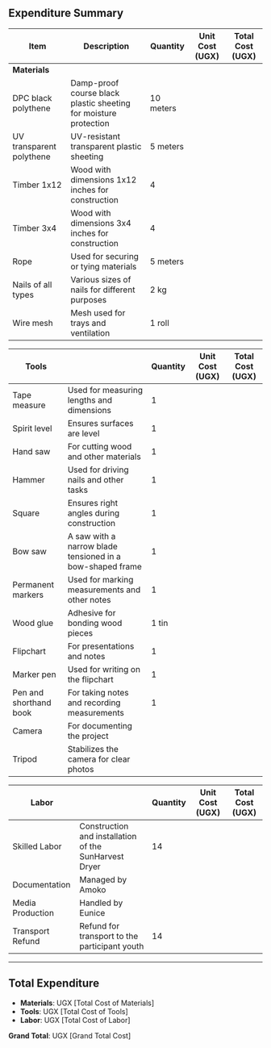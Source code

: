 ## **Expenditure Summary**

| Item                        | Description                                               | Quantity | Unit Cost (UGX) | Total Cost (UGX) |
|-----------------------------|-----------------------------------------------------------|----------|-----------------|-----------------|
| **Materials**               |                                                           |          |                 |                 |
| DPC black polythene         | Damp-proof course black plastic sheeting for moisture protection | 10 meters |  |  |
| UV transparent polythene    | UV-resistant transparent plastic sheeting                | 5 meters  |  |  |
| Timber 1x12                 | Wood with dimensions 1x12 inches for construction         | 4        |  |  |
| Timber 3x4                  | Wood with dimensions 3x4 inches for construction          | 4        |  |  |
| Rope                        | Used for securing or tying materials                      | 5 meters |  |  |
| Nails of all types          | Various sizes of nails for different purposes             | 2 kg     |  |  |
| Wire mesh                   | Mesh used for trays and ventilation                       | 1 roll   |  |  |

| **Tools**                   |                                                           | Quantity | Unit Cost (UGX) | Total Cost (UGX) |
|-----------------------------|-----------------------------------------------------------|----------|-----------------|-----------------|
| Tape measure                | Used for measuring lengths and dimensions                 | 1        |  |  |
| Spirit level                | Ensures surfaces are level                                | 1        |  |  |
| Hand saw                    | For cutting wood and other materials                      | 1        |  |  |
| Hammer                      | Used for driving nails and other tasks                    | 1        |  |  |
| Square                      | Ensures right angles during construction                  | 1        |  |  |
| Bow saw                     | A saw with a narrow blade tensioned in a bow-shaped frame | 1        |  |  |
| Permanent markers           | Used for marking measurements and other notes             | 1        |  |  |
| Wood glue                   | Adhesive for bonding wood pieces                          | 1 tin    |  |  |
| Flipchart                   | For presentations and notes                               | 1        |  |  |
| Marker pen                  | Used for writing on the flipchart                         | 1        |  |  |
| Pen and shorthand book      | For taking notes and recording measurements               | 1        |  |  |
| Camera                      | For documenting the project                               |          |  |  |
| Tripod                      | Stabilizes the camera for clear photos                    |          |  |  |

| **Labor**                   |                                                           | Quantity | Unit Cost (UGX) | Total Cost (UGX) |
|-----------------------------|-----------------------------------------------------------|----------|-----------------|-----------------|
| Skilled Labor               | Construction and installation of the SunHarvest Dryer     | 14       |  |  |
| Documentation               | Managed by Amoko                                          |          |  |  |
| Media Production            | Handled by Eunice                                         |          |  |  |
| Transport Refund            | Refund for transport to the participant youth             | 14       |  |  |

---

## **Total Expenditure**
- **Materials**: UGX [Total Cost of Materials]
- **Tools**: UGX [Total Cost of Tools]
- **Labor**: UGX [Total Cost of Labor]

**Grand Total**: UGX [Grand Total Cost]

